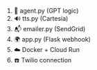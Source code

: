 1. 🧠 agent.py (GPT logic)
2. 🔊 tts.py (Cartesia)
3. 📬 emailer.py (SendGrid)
4. 🌍 app.py (Flask webhook)
5. ☁️ Docker + Cloud Run
6. ☎️ Twilio connection
